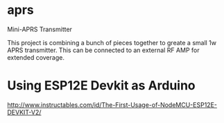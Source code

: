 # aprs
Mini-APRS Transmitter

This project is combining a bunch of pieces together to greate a small 1w APRS transmitter. This can be connected to an external RF AMP for extended coverage. 


# Using ESP12E Devkit as Arduino

http://www.instructables.com/id/The-First-Usage-of-NodeMCU-ESP12E-DEVKIT-V2/

